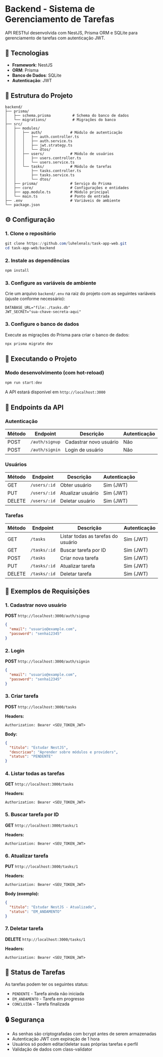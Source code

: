 # Backend - Sistema de Gerenciamento de Tarefas

API RESTful desenvolvida com NestJS, Prisma ORM e SQLite para gerenciamento de tarefas com autenticação JWT.

## 🚀 Tecnologias

- **Framework**: NestJS
- **ORM**: Prisma
- **Banco de Dados**: SQLite
- **Autenticação**: JWT

## 📁 Estrutura do Projeto

```
backend/
├── prisma/
│   ├── schema.prisma          # Schema do banco de dados
│   └── migrations/            # Migrações do banco
├── src/
│   ├── modules/
│   │   ├── auth/             # Módulo de autenticação
│   │   │   ├── auth.controller.ts
│   │   │   ├── auth.service.ts
│   │   │   ├── jwt.strategy.ts
│   │   │   └── dtos/
│   │   ├── users/            # Módulo de usuários
│   │   │   ├── users.controller.ts
│   │   │   └── users.service.ts
│   │   └── tasks/            # Módulo de tarefas
│   │       ├── tasks.controller.ts
│   │       ├── tasks.service.ts
│   │       └── dtos/
│   ├── prisma/               # Serviço do Prisma
│   ├── core/                 # Configurações e entidades
│   ├── app.module.ts         # Módulo principal
│   └── main.ts               # Ponto de entrada
├── .env                      # Variáveis de ambiente
└── package.json
```

## ⚙️ Configuração

### 1. Clone o repositório

```powershell
git clone https://github.com/luhelenals/task-app-web.git
cd task-app-web/backend
```

### 2. Instale as dependências

```powershell
npm install
```

### 3. Configure as variáveis de ambiente

Crie um arquivo `backend/.env` na raiz do projeto com as seguintes variáveis (ajuste conforme necessário):

```env
DATABASE_URL="file:./tasks.db"
JWT_SECRET="sua-chave-secreta-aqui"
```

### 3. Configure o banco de dados

Execute as migrações do Prisma para criar o banco de dados:

```powershell
npx prisma migrate dev
```

## 🏃 Executando o Projeto

### Modo desenvolvimento (com hot-reload)

```powershell
npm run start:dev
```

A API estará disponível em `http://localhost:3000`

## 📡 Endpoints da API

### Autenticação

| Método | Endpoint | Descrição | Autenticação |
|--------|----------|-----------|--------------|
| POST | `/auth/signup` | Cadastrar novo usuário | Não |
| POST | `/auth/signin` | Login de usuário | Não |

### Usuários

| Método | Endpoint | Descrição | Autenticação |
|--------|----------|-----------|--------------|
| GET | `/users/:id` | Obter usuário | Sim (JWT) |
| PUT | `/users/:id` | Atualizar usuário | Sim (JWT) |
| DELETE | `/users/:id` | Deletar usuário | Sim (JWT) |

### Tarefas

| Método | Endpoint | Descrição | Autenticação |
|--------|----------|-----------|--------------|
| GET | `/tasks` | Listar todas as tarefas do usuário | Sim (JWT) |
| GET | `/tasks/:id` | Buscar tarefa por ID | Sim (JWT) |
| POST | `/tasks` | Criar nova tarefa | Sim (JWT) |
| PUT | `/tasks/:id` | Atualizar tarefa | Sim (JWT) |
| DELETE | `/tasks/:id` | Deletar tarefa | Sim (JWT) |

## 📝 Exemplos de Requisições

### 1. Cadastrar novo usuário

**POST** `http://localhost:3000/auth/signup`

```json
{
  "email": "usuario@example.com",
  "password": "senha12345"
}
```

### 2. Login

**POST** `http://localhost:3000/auth/signin`

```json
{
  "email": "usuario@example.com",
  "password": "senha12345"
}
```

### 3. Criar tarefa

**POST** `http://localhost:3000/tasks`

**Headers:**
```
Authorization: Bearer <SEU_TOKEN_JWT>
```

**Body:**
```json
{
  "titulo": "Estudar NestJS",
  "descricao": "Aprender sobre módulos e providers",
  "status": "PENDENTE"
}
```

### 4. Listar todas as tarefas

**GET** `http://localhost:3000/tasks`

**Headers:**
```
Authorization: Bearer <SEU_TOKEN_JWT>
```

### 5. Buscar tarefa por ID

**GET** `http://localhost:3000/tasks/1`

**Headers:**
```
Authorization: Bearer <SEU_TOKEN_JWT>
```

### 6. Atualizar tarefa

**PUT** `http://localhost:3000/tasks/1`

**Headers:**
```
Authorization: Bearer <SEU_TOKEN_JWT>
```

**Body (exemplo):**
```json
{
  "titulo": "Estudar NestJS - Atualizado",
  "status": "EM_ANDAMENTO"
}
```

### 7. Deletar tarefa

**DELETE** `http://localhost:3000/tasks/1`

**Headers:**
```
Authorization: Bearer <SEU_TOKEN_JWT>
```

## 📌 Status de Tarefas

As tarefas podem ter os seguintes status:

- `PENDENTE` - Tarefa ainda não iniciada
- `EM_ANDAMENTO` - Tarefa em progresso
- `CONCLUIDA` - Tarefa finalizada

## 🔒 Segurança

- As senhas são criptografadas com bcrypt antes de serem armazenadas
- Autenticação JWT com expiração de 1 hora
- Usuários só podem editar/deletar suas próprias tarefas e perfil
- Validação de dados com class-validator
